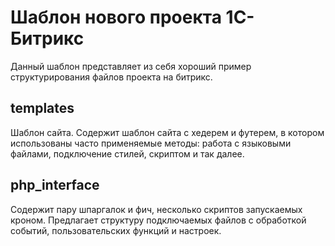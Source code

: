 # Шаблон нового проекта 1С-Битрикс

Данный шаблон представляет из себя хороший пример структурирования файлов проекта на битрикс.

templates
-------------

Шаблон сайта. Содержит шаблон сайта с хедерем и футерем, в котором использованы часто применяемые методы: работа с языковыми файлами, подключение стилей, скриптом и так далее.

php_interface
-------------

Содержит пару шпаргалок и фич, несколько скриптов запускаемых кроном. Предлагает структуру подключаемых файлов с обработкой событий, пользовательских функций и настроек.

